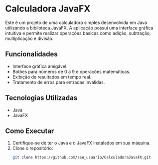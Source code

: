 # Calculadora JavaFX

Este é um projeto de uma calculadora simples desenvolvida em Java utilizando a biblioteca JavaFX. A aplicação possui uma interface gráfica intuitiva e permite realizar operações básicas como adição, subtração, multiplicação e divisão.
 
## Funcionalidades

- Interface gráfica amigável. 
- Botões para números de 0 a 9 e operações matemáticas.  
- Exibição de resultados em tempo real.
- Tratamento de erros para entradas inválidas.

## Tecnologias Utilizadas

- Java
- JavaFX

## Como Executar

1. Certifique-se de ter o Java e o JavaFX instalados em sua máquina.
2. Clone o repositório:
   ```bash
   git clone https://github.com/seu_usuario/CalculadoraJavaFX.git
